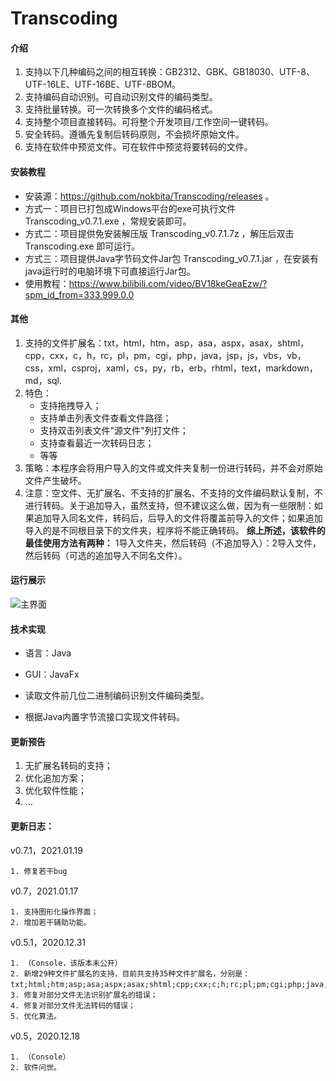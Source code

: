 # Transcoding

#### 介绍

1. 支持以下几种编码之间的相互转换：GB2312、GBK、GB18030、UTF-8、UTF-16LE、UTF-16BE、UTF-8BOM。
2. 支持编码自动识别。可自动识别文件的编码类型。
3. 支持批量转换。可一次转换多个文件的编码格式。
4. 支持整个项目直接转码。可将整个开发项目/工作空间一键转码。
5. 安全转码。遵循先复制后转码原则，不会损坏原始文件。
6. 支持在软件中预览文件。可在软件中预览将要转码的文件。

#### 安装教程

- 安装源：https://github.com/nokbita/Transcoding/releases 。
- 方式一：项目已打包成Windows平台的exe可执行文件 Transcoding_v0.7.1.exe ，常规安装即可。
- 方式二：项目提供免安装解压版 Transcoding_v0.7.1.7z ，解压后双击 Transcoding.exe 即可运行。
- 方式三：项目提供Java字节码文件Jar包 Transcoding_v0.7.1.jar ，在安装有java运行时的电脑环境下可直接运行Jar包。
- 使用教程：https://www.bilibili.com/video/BV18keGeaEzw/?spm_id_from=333.999.0.0 

#### 其他

1. 支持的文件扩展名：txt，html，htm，asp，asa，aspx，asax，shtml，cpp，cxx，c，h，rc，pl，pm，cgi，php，java，jsp，js，vbs，vb，css，xml，csproj，xaml，cs，py，rb，erb，rhtml，text，markdown，md，sql.
2. 特色：
    - 支持拖拽导入；
    - 支持单击列表文件查看文件路径；
    - 支持双击列表文件"源文件"列打文件；
    - 支持查看最近一次转码日志；
    - 等等
3. 策略：本程序会将用户导入的文件或文件夹复制一份进行转码，并不会对原始文件产生破坏。
4. 注意：空文件、无扩展名、不支持的扩展名、不支持的文件编码默认复制，不进行转码。关于追加导入，虽然支持，但不建议这么做，因为有一些限制：如果追加导入同名文件，转码后，后导入的文件将覆盖前导入的文件；如果追加导入的是不同根目录下的文件夹，程序将不能正确转码。 **综上所述，该软件的最佳使用方法有两种：** 1导入文件夹，然后转码（不追加导入）：2导入文件，然后转码（可选的追加导入不同名文件）。

#### 运行展示
![主界面](https://user-images.githubusercontent.com/47719299/121901047-a7be1300-cd58-11eb-8206-6e44c3362ef7.png)


#### 技术实现
- 语言：Java
- GUI：JavaFx

- 读取文件前几位二进制编码识别文件编码类型。
- 根据Java内置字节流接口实现文件转码。

#### 更新预告

1. 无扩展名转码的支持；
2. 优化追加方案；
3. 优化软件性能；
4. ...


#### 更新日志：

v0.7.1，2021.01.19

    1. 修复若干bug

v0.7，2021.01.17

    1. 支持图形化操作界面；
    2. 增加若干辅助功能。

v0.5.1，2020.12.31

    1. （Console，该版本未公开）
    2. 新增29种文件扩展名的支持，目前共支持35种文件扩展名，分别是：txt;html;htm;asp;asa;aspx;asax;shtml;cpp;cxx;c;h;rc;pl;pm;cgi;php;java;jsp;js;vbs;vb;css;xml;csproj;xaml;cs;py;rb;erb;rhtml;text;markdown;md;sql；
    3. 修复对部分文件无法识别扩展名的错误；
    4. 修复对部分文件无法转码的错误；
    5. 优化算法。

v0.5，2020.12.18

    1. （Console）
    2. 软件问世。
    
